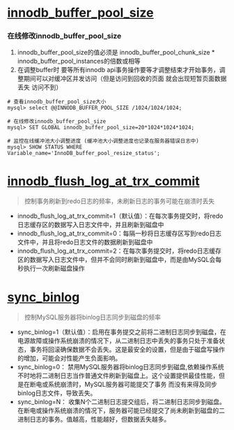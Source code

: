 # [innodb_buffer_pool_size](https://dev.mysql.com/doc/refman/5.7/en/innodb-buffer-pool-resize.html)
### 在线修改innodb_buffer_pool_size
1. innodb_buffer_pool_size的值必须是 innodb_buffer_pool_chunk_size * innodb_buffer_pool_instances的倍数或相等
2. 在调整buffer时 要等所有innodb api事务操作要等才调整结束才开始事务，调整期间可以对缓冲区并发访问（但是访问到回收的页面 就会出现短暂页面数据丢失 访问不到）
```
# 查看innodb_buffer_pool_size大小
mysql> select @@INNODB_BUFFER_POOL_SIZE /1024/1024/1024;

# 在线修改innodb_buffer_pool_size
mysql> SET GLOBAL innodb_buffer_pool_size=20*1024*1024*1024;

# 监控在线缓冲池大小调整进度 (缓冲池大小调整进度也记录在服务器错误日志中)
mysql> SHOW STATUS WHERE Variable_name='InnoDB_buffer_pool_resize_status';
```

# [innodb_flush_log_at_trx_commit](https://dev.mysql.com/doc/refman/5.7/en/innodb-parameters.html#sysvar_innodb_flush_log_at_trx_commit)
> 控制事务刷新到redo日志的频率，未刷新日志的事务可能在崩溃时丢失
* innodb_flush_log_at_trx_commit=1（默认值）：在每次事务提交时，将redo日志缓存区的数据写入日志文件中，并且刷新到磁盘中
* innodb_flush_log_at_trx_commit=0：每隔一秒将日志缓存区写到redo日志文件中，并且将redo日志文件的数据刷新到磁盘中
* innodb_flush_log_at_trx_commit=2：在每次事务提交时，将redo日志缓存区的数据写入日志文件中，但并不会同时刷新到磁盘中，而是由MySQL会每秒执行一次刷新磁盘操作


# [sync_binlog](https://dev.mysql.com/doc/refman/5.7/en/replication-options-binary-log.html#sysvar_sync_binlog)
> 控制MySQL服务器将binlog日志同步到磁盘的频率
* sync_binlog=1（默认值）：启用在事务提交之前将二进制日志同步到磁盘，在电源故障或操作系统崩溃的情况下，从二进制日志中丢失的事务只处于准备状态，事务将回滚确保数据不会丢失。这是最安全的设置，但是由于磁盘写操作的增加，可能会对性能产生负面影响。
* sync_binlog=0： 禁用MySQL服务器将binlog日志同步到磁盘,依赖操作系统不时地将二进制日志当作普通文件刷新到磁盘上。这个设置提供最佳性能，但是在断电或系统崩溃时，MySQL服务器可能提交了事务 而没有来得及同步binlog日志文件，导致丢失。
* sync_binlog=N： 收集N个二进制日志提交组后，将二进制日志同步到磁盘。在断电或操作系统崩溃的情况下，服务器可能已经提交了尚未刷新到磁盘的二进制日志的事务。值越高，性能越好，但数据丢失越多。